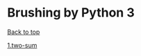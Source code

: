 # Brushing by Python 3

[Back to top](../README.md)

[1.two-sum](https://raw.githubusercontent.com/novate/brosseurs/master/py/src/1.two-sum.py)
